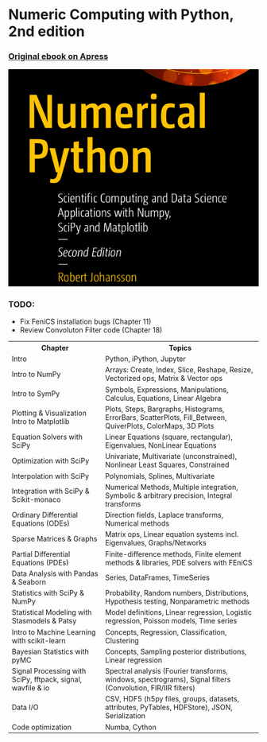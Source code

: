 # Numeric Computing with Python, 2nd edition
### [Original ebook on Apress](https://www.apress.com/us/book/9781484242452)
![book-cover](pics/bookcover-2nd-ed.png)

### TODO:
- Fix FeniCS installation bugs (Chapter 11)
- Review Convoluton Filter code (Chapter 18)

<table>
  <tr>
    <th>Chapter</th><th>Topics</th>
  </tr>
  <tr>
    <td>Intro</td>
    <td>Python, iPython, Jupyter</td>
  </tr>
  <tr>
    <td>Intro to NumPy</td>
    <td>Arrays: Create, Index, Slice, Reshape, Resize, Vectorized ops, Matrix & Vector ops</td>
  </tr>
  <tr>
    <td>Intro to SymPy</td>
    <td>Symbols, Expressions, Manipulations, Calculus, Equations, Linear Algebra</td>
  </tr>
  <tr>
    <td>Plotting & Visualization<br/>Intro to Matplotlib</td>
    <td>Plots, Steps, Bargraphs, Histograms, ErrorBars, ScatterPlots, Fill_Between, QuiverPlots, ColorMaps, 3D Plots</td>
  </tr>
  <tr>
    <td>Equation Solvers with SciPy</td>
    <td>Linear Equations (square, rectangular), Eigenvalues, NonLinear Equations</td>
  </tr>
  <tr>
    <td>Optimization with SciPy</td>
    <td>Univariate, Multivariate (unconstrained), Nonlinear Least Squares, Constrained</td>
  </tr>
  <tr>
    <td>Interpolation with SciPy</td>
    <td>Polynomials, Splines, Multivariate</td>
  </tr>
  <tr>
    <td>Integration with SciPy & Scikit-monaco</td>
    <td>Numerical Methods, Multiple integration, Symbolic & arbitrary precision, Integral transforms</td>
  </tr>
  <tr>
    <td>Ordinary Differential Equations (ODEs)</td>
    <td>Direction fields, Laplace transforms, Numerical methods</td>
  </tr>
  <tr>
    <td>Sparse Matrices & Graphs</td>
    <td>Matrix ops, Linear equation systems incl. Eigenvalues, Graphs/Networks</td>
  </tr>
  <tr>
    <td>Partial Differential Equations (PDEs)</td>
    <td>Finite-difference methods, Finite element methods & libraries, PDE solvers with FEniCS</td>
  </tr>
  <tr>
    <td>Data Analysis with Pandas & Seaborn</td>
    <td>Series, DataFrames, TimeSeries</td>
  </tr>
  <tr>
    <td>Statistics with SciPy & NumPy</td>
    <td>Probability, Random numbers, Distributions, Hypothesis testing, Nonparametric methods</td>
  </tr>
  <tr>
    <td>Statistical Modeling with Stasmodels & Patsy</td>
    <td>Model definitions, Linear regression, Logistic regression, Poisson models, Time series</td>
  </tr>
  <tr>
    <td>Intro to Machine Learning with scikit-learn</td>
    <td>Concepts, Regression, Classification, Clustering</td>
  </tr>
  <tr>
    <td>Bayesian Statistics with pyMC</td>
    <td>Concepts, Sampling posterior distributions, Linear regression</td>
  </tr>
  <tr>
    <td>Signal Processing with SciPy, fftpack, signal, wavfile & io</td>
    <td>Spectral analysis (Fourier transforms, windows, spectrograms), Signal filters (Convolution, FIR/IIR filters)</td>
  </tr>
  <tr>
    <td>Data I/O</td>
    <td>CSV, HDF5 (h5py files, groups, datasets, attributes, PyTables, HDFStore), JSON, Serialization</td>
  </tr>
  <tr>
    <td>Code optimization</td>
    <td>Numba, Cython</td>
  </tr>
</table>

